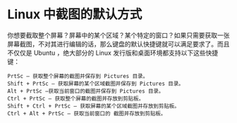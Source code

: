 # Linux 中截图的默认方式
你想要截取整个屏幕？屏幕中的某个区域？某个特定的窗口？如果只需要获取一张屏幕截图，不对其进行编辑的话，那么键盘的默认快捷键就可以满足要求了。而且不仅仅是 Ubuntu ，绝大部分的 Linux 发行版和桌面环境都支持以下这些快捷键：
```
PrtSc – 获取整个屏幕的截图并保存到 Pictures 目录。
Shift + PrtSc – 获取屏幕的某个区域截图并保存到 Pictures 目录。
Alt + PrtSc –获取当前窗口的截图并保存到 Pictures 目录。
Ctrl + PrtSc – 获取整个屏幕的截图并存放到剪贴板。
Shift + Ctrl + PrtSc – 获取屏幕的某个区域截图并存放到剪贴板。
Ctrl + Alt + PrtSc – 获取当前窗口的 截图并存放到剪贴板。
```